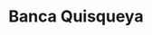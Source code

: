 ---
title: "Banca Quisqueya"
url: /santo-domingo/banca-quisqueya-avenida-coronel-juan-maria-lora-fernandez/
shop: lotería
---